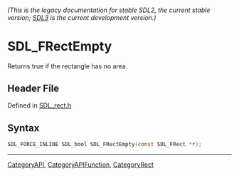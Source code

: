 ###### (This is the legacy documentation for stable SDL2, the current stable version; [SDL3](https://wiki.libsdl.org/SDL3/) is the current development version.)
# SDL_FRectEmpty

Returns true if the rectangle has no area.

## Header File

Defined in [SDL_rect.h](https://github.com/libsdl-org/SDL/blob/SDL2/include/SDL_rect.h)

## Syntax

```c
SDL_FORCE_INLINE SDL_bool SDL_FRectEmpty(const SDL_FRect *r);
```

----
[CategoryAPI](CategoryAPI), [CategoryAPIFunction](CategoryAPIFunction), [CategoryRect](CategoryRect)


